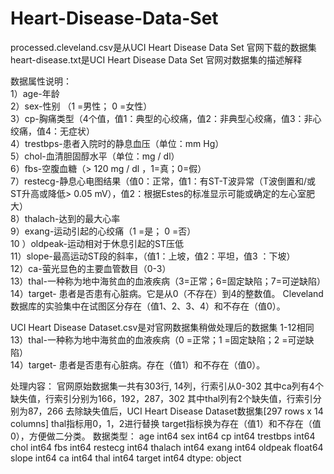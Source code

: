 # Heart-Disease-Data-Set
processed.cleveland.csv是从UCI Heart Disease Data Set 官网下载的数据集  
heart-disease.txt是UCI Heart Disease Data Set 官网对数据集的描述解释  

数据属性说明：  
1）age-年龄  
2）sex-性别 （1 =男性； 0 =女性）  
3）cp-胸痛类型（4个值，值1：典型的心绞痛，值2：非典型心绞痛，值3：非心绞痛，值4：无症状）  
4）trestbps-患者入院时的静息血压（单位：mm Hg）  
5）chol-血清胆固醇水平（单位：mg / dl）  
6）fbs-空腹血糖（> 120 mg / dl ，1=真；0=假）  
7）restecg-静息心电图结果（值0：正常，值1：有ST-T波异常（T波倒置和/或ST升高或降低> 0.05 mV），值2：根据Estes的标准显示可能或确定的左心室肥大）  
8）thalach-达到的最大心率  
9）exang-运动引起的心绞痛（1 =是； 0 =否）  
10 ）oldpeak-运动相对于休息引起的ST压低  
11）slope-最高运动ST段的斜率，（值1：上坡，值2：平坦，值3 ：下坡）  
12）ca-萤光显色的主要血管数目（0-3）  
13）thal-一种称为地中海贫血的血液疾病（3=正常；6=固定缺陷；7=可逆缺陷）  
14）target- 患者是否患有心脏病。它是从0（不存在）到4的整数值。 Cleveland 数据库的实验集中在试图区分存在（值1、2、3、4）和不存在（值0）。
  
  
UCI Heart Disease Dataset.csv是对官网数据集稍做处理后的数据集
1-12相同  
13）thal-一种称为地中海贫血的血液疾病（0 =正常；1 =固定缺陷；2 =可逆缺陷）  
14）target- 患者是否患有心脏病。存在（值1）和不存在（值0）。  

处理内容：
官网原始数据集一共有303行, 14列，行索引从0-302
其中ca列有4个缺失值，行索引分别为166，192，287，302
其中thal列有2个缺失值，行索引分别为87，266
去除缺失值后，UCI Heart Disease Dataset数据集[297 rows x 14 columns]
thal指标用0，1，2进行替换 
target指标换为存在（值1）和不存在（值0），方便做二分类。
数据类型：
age           int64
sex           int64
cp            int64
trestbps      int64
chol          int64
fbs           int64
restecg       int64
thalach       int64
exang         int64
oldpeak     float64
slope         int64
ca            int64
thal          int64
target        int64
dtype: object
